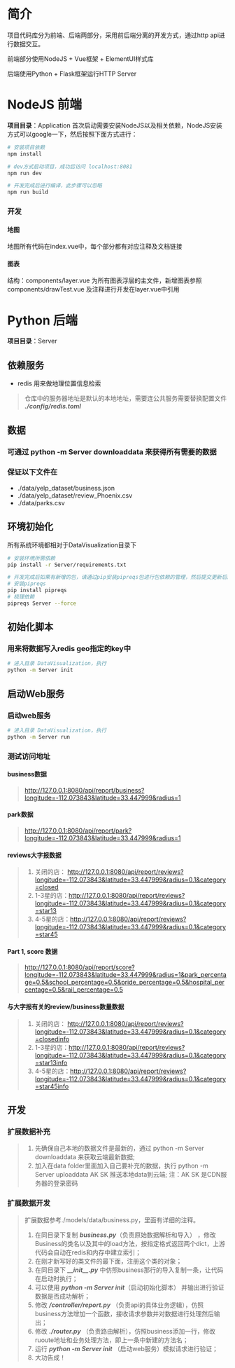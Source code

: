 ﻿# 简介

项目代码库分为前端、后端两部分，采用前后端分离的开发方式，通过http api进行数据交互。

前端部分使用NodeJS + Vue框架 + ElementUI样式库

后端使用Python + Flask框架运行HTTP Server

# NodeJS 前端
**项目目录**：Application
首次启动需要安装NodeJS以及相关依赖，NodeJS安装方式可以google一下，然后按照下面方式进行：

``` bash
# 安装项目依赖
npm install

# dev方式启动项目，成功后访问 localhost:8081
npm run dev

# 开发完成后进行编译，此步骤可以忽略
npm run build
```

### 开发
#### 地图
地图所有代码在index.vue中，每个部分都有对应注释及文档链接

#### 图表
结构：components/layer.vue 为所有图表浮层的主文件，新增图表参照 components/drawTest.vue 及注释进行开发在layer.vue中引用



# Python 后端
**项目目录**：Server
## 依赖服务
- redis 用来做地理位置信息检索
> 仓库中的服务器地址是默认的本地地址，需要连公共服务需要替换配置文件 ***./config/redis.toml***

## 数据
### 可通过 python -m Server downloaddata 来获得所有需要的数据
### 保证以下文件在
- ./data/yelp_dataset/business.json
- ./data/yelp_dataset/review_Phoenix.csv
- ./data/parks.csv

## 环境初始化
所有系统环境都相对于DataVisualization目录下
``` bash
# 安装环境所需依赖
pip install -r Server/requirements.txt

# 开发完成后如果有新增的包，请通过pip安装pipreqs包进行包依赖的管理，然后提交更新后的requirements.txt
# 安装pipreqs
pip install pipreqs
# 梳理依赖
pipreqs Server --force
```

## 初始化脚本
### 用来将数据写入redis geo指定的key中
``` bash
# 进入目录 DataVisualization，执行
python -m Server init
```

## 启动Web服务
### 启动web服务
``` bash
# 进入目录 DataVisualization，执行
python -m Server run
```

### 测试访问地址
#### business数据
> http://127.0.0.1:8080/api/report/business?longitude=-112.073843&latitude=33.447999&radius=1

#### park数据
> http://127.0.0.1:8080/api/report/park?longitude=-112.073843&latitude=33.447999&radius=1

#### reviews大字报数据
> 1. 关闭的店： http://127.0.0.1:8080/api/report/reviews?longitude=-112.073843&latitude=33.447999&radius=0.1&category=closed
> 2. 1-3星的店：http://127.0.0.1:8080/api/report/reviews?longitude=-112.073843&latitude=33.447999&radius=0.1&category=star13
> 3. 4-5星的店：http://127.0.0.1:8080/api/report/reviews?longitude=-112.073843&latitude=33.447999&radius=0.1&category=star45
#### Part 1, score 数据
>  http://127.0.0.1:8080/api/report/score?longitude=-112.073843&latitude=33.447999&radius=1&park_percentage=0.5&school_percentage=0.5&pride_percentage=0.5&hospital_percentage=0.5&rail_percentage=0.5

#### 与大字报有关的review/business数量数据
> 1. 关闭的店： http://127.0.0.1:8080/api/report/reviews?longitude=-112.073843&latitude=33.447999&radius=0.1&category=closedinfo
> 2. 1-3星的店：http://127.0.0.1:8080/api/report/reviews?longitude=-112.073843&latitude=33.447999&radius=0.1&category=star13info
> 3. 4-5星的店：http://127.0.0.1:8080/api/report/reviews?longitude=-112.073843&latitude=33.447999&radius=0.1&category=star45info




## 开发
### 扩展数据补充
> 1. 先确保自己本地的数据文件是最新的，通过 python -m Server downloaddata 来获取云端最新数据;
> 2. 加入在data folder里面加入自己要补充的数据，执行 python -m Server uploaddata AK SK 推送本地data到云端;
> 注：AK SK 是CDN服务器的登录密码
### 扩展数据开发
> 扩展数据参考./models/data/business.py，里面有详细的注释。
> 1. 在同目录下复制 ***business.py***（负责原始数据解析和导入） ，修改Business的类名以及其中的load方法，按指定格式返回两个dict，上游代码会自动在redis和内存中建立索引；
> 2. 在刚才新写好的类文件的最下面，注册这个类的对象；
> 3. 在同目录下 ***\_\_init\_\_.py*** 中仿照business那行的导入复制一条，让代码在启动时执行；
> 4. 可以使用 ***python -m Server init***（启动初始化脚本） 并输出进行验证数据是否成功解析；
> 5. 修改 ***/controller/report.py*** （负责api的具体业务逻辑），仿照business方法增加一个函数，接收请求参数并对数据进行处理然后输出；
> 6. 修改 ***./router.py*** （负责路由解析），仿照business添加一行，修改ruoute地址和业务处理方法，即上一条中新建的方法名；
> 7. 运行 ***python -m Server init*** （启动web服务）模拟请求进行验证；
> 8. 大功告成！

